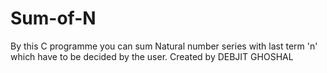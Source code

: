 # Sum-of-N
By this C programme you can sum Natural number series with last term 'n' which have to be decided by the user.
Created by DEBJIT GHOSHAL

